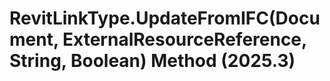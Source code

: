 # RevitLinkType.UpdateFromIFC(Document, ExternalResourceReference, String, Boolean) Method (2025.3)

﻿